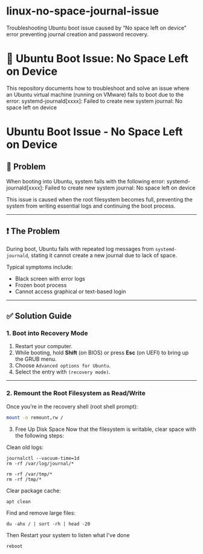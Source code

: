 # linux-no-space-journal-issue
Troubleshooting Ubuntu boot issue caused by “No space left on device” error preventing journal creation and password recovery.

# 🐧 Ubuntu Boot Issue: No Space Left on Device

This repository documents how to troubleshoot and solve an issue where an Ubuntu virtual machine (running on VMware) fails to boot due to the error: systemd-journald[xxxx]: Failed to create new system journal: No space left on device



# Ubuntu Boot Issue - No Space Left on Device

## 🧨 Problem

When booting into Ubuntu, system fails with the following error: systemd-journald[xxxx]: Failed to create new system journal: No space left on device



This issue is caused when the root filesystem becomes full, preventing the system from writing essential logs and continuing the boot process.

---

## ❗ The Problem

During boot, Ubuntu fails with repeated log messages from `systemd-journald`, stating it cannot create a new journal due to lack of space.

Typical symptoms include:
- Black screen with error logs
- Frozen boot process
- Cannot access graphical or text-based login

---

## ✅ Solution Guide

### 1. Boot into Recovery Mode

1. Restart your computer.
2. While booting, hold **Shift** (on BIOS) or press **Esc** (on UEFI) to bring up the GRUB menu.
3. Choose `Advanced options for Ubuntu`.
4. Select the entry with `(recovery mode)`.

---

### 2. Remount the Root Filesystem as Read/Write

Once you’re in the recovery shell (root shell prompt):

```bash
mount -o remount,rw /
```

3. Free Up Disk Space
Now that the filesystem is writable, clear space with the following steps:

Clean old logs:
```
journalctl --vacuum-time=1d
rm -rf /var/log/journal/*
```

```
rm -rf /var/tmp/*
rm -rf /tmp/*
```


Clear package cache:
```
apt clean
```



Find and remove large files:
```
du -ahx / | sort -rh | head -20

```



Then Restart your system to listen what I've done

```
reboot
```

